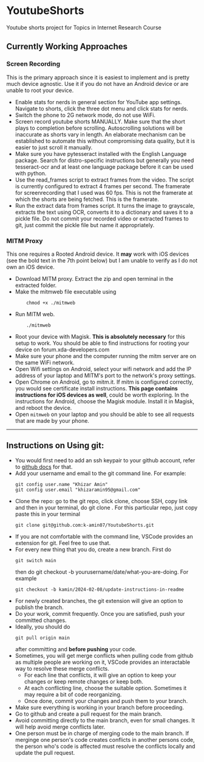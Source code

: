 # YoutubeShorts
Youtube shorts project for Topics in Internet Research Course 

## Currently Working Approaches
### Screen Recording
This is the primary approach since it is easiest to implement and is pretty much device agnostic. Use it if you do not have an Android device or are unable to root your device.
- Enable stats for nerds in general section for YouTube app settings. Navigate to shorts, click the three dot menu and click stats for nerds.
- Switch the phone to 2G network mode, do not use WiFi.
- Screen record youtube shorts MANUALLY. Make sure that the short plays to completion before scrolling. Autoscrolling solutions will be inaccurate as shorts vary in length. An elaborate mechanism can be established to automate this without compromising data quality, but it is easier to just scroll it manually.
- Make sure you have pytesseract installed with the English Language package. Search for distro-specific instructions but generally you need tesseract-ocr and at least one language package before it can be used with python.
- Use the read_frames script to extract frames from the video. The script is currently configured to extract 4 frames per second. The framerate for screenrecording that I used was 60 fps. This is not the framerate at which the shorts are being fetched. This is the framerate.
- Run the extract data from frames script. It turns the image to grayscale, extracts the text using OCR, converts it to a dictionary and saves it to a pickle file. Do not commit your recorded video or extracted frames to git, just commit the pickle file but name it appropriately.

### MITM Proxy
This one requires a Rooted Android device. It **may** work with iOS devices (see the bold text in the 7th point below) but I am unable to verify as I do not own an iOS device.
- Download MITM proxy. Extract the zip and open terminal in the extracted folder.
- Make the mitmweb file executable using
    ```
        chmod +x ./mitmweb
    ```
- Run MITM web.
    ```
        ./mitmweb
    ```
 - Root your device with Magisk. **This is absolutely necessary** for this setup to work. You should be able to find instructions for rooting your device on forum.xda-developers.com
 - Make sure your phone and the computer running the mitm server are on the same WiFi network.
 - Open Wifi settings on Android, select your wifi network and add the IP address of your laptop and MITM's port to the network's proxy settings.
 - Open Chrome on Android, go to mitm.it. If mitm is configured correctly, you would see certificate install instructions. **This page contains instructions for iOS devices as well**, could be worth exploring. In the instructions for Android, choose the Magisk module. Install it in Magisk, and reboot the device.
 - Open `mitmweb` on your laptop and you should be able to see all requests that are made by your phone. 

----
## Instructions on Using git:

- You would first need to add an ssh keypair to your github account, refer to [github docs](https://docs.github.com/en/authentication/connecting-to-github-with-ssh/generating-a-new-ssh-key-and-adding-it-to-the-ssh-agent) for that.
- Add your username and email to the git command line. For example:
    ```
    git config user.name "Khizar Amin"
    git config user.email "khizaramin95@gmail.com"
    ```
- Clone the repo: go to the git repo, click clone, choose SSH, copy link and then in your terminal, do git clone <copied-url-goes-here>. For this particular repo, just copy paste this in your terminal
    ```
    git clone git@github.com:k-amin07/YoutubeShorts.git
    ```
- If you are not comfortable with the command line, VSCode provides an extension for git. Feel free to use that.
- For every new thing that you do, create a new branch. First do 
    ```
    git switch main
    ```
    then do git checkout -b yourusername/date/what-you-are-doing. For example
    ```
    git checkout -b kamin/2024-02-08/update-instructions-in-readme
    ```
- For newly created branches, the git extension will give an option to publish the branch.
- Do your work, commit frequently. Once you are satisfied, push your committed changes.
- Ideally, you should do
    ```
    git pull origin main
    ```
    after committing and **before pushing** your code.
- Sometimes, you will get merge conflicts when pulling code from github as multiple people are working on it, VSCode provides an interactable way to resolve these merge conflicts. 
    - For each line that conflicts, it will give an option to keep your changes or keep remote changes or keep both.
    - At each conflicting line, choose the suitable option. Sometimes it may require a bit of code reorganizing.
    - Once done, commit your changes and push them to your branch.
- Make sure everything is working in your branch before proceeding.
- Go to github and create a pull request for the main branch. 
- Avoid committing directly to the main branch, even for small changes. It will help avoid merge conflicts later.
- One person must be in charge of merging code to the main branch. If merginge one person's code creates conflicts in another persons code, the person who's code is affected must resolve the conflicts locally and update the pull request.
